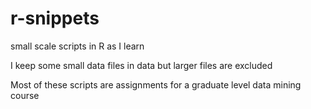 # r-snippets
small scale scripts in R as I learn

I keep some small data files in data but larger files are excluded

Most of these scripts are assignments for a graduate level data mining course
